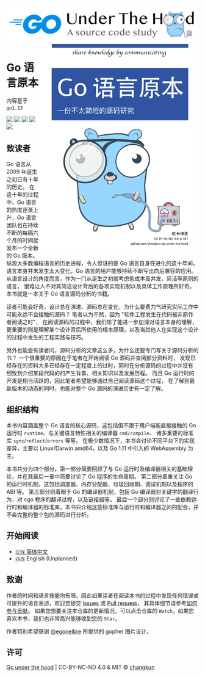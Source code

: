 <div align="center">
<img src="book/assets/header.png" alt="logo" />
</div>

<img src="book/assets/cover-cn.png" alt="logo" height="550" align="right" />

# Go 语言原本

内容基于 `go1.13`

![](https://img.shields.io/badge/lang-简体中文-red.svg?longCache=true&style=flat-square)
![](https://img.shields.io/github/license/changkun/go-under-the-hood.svg?style=flat-square)
![](https://img.shields.io/badge/license-CC%20BY--NC--ND%204.0-lightgrey.svg?style=flat-square)
[![](https://img.shields.io/badge/donate-PayPal-104098.svg?style=popout-square&logo=PayPal)](https://www.paypal.me/changkunde/4.99eur)
[![](https://img.shields.io/badge/chat-telegram-%232CA5E0.svg?logo=telegram&logoColor=white&style=flat-square)](https://t.me/joinchat/FEeulA4zgj2DsBbudBqMcQ)

## 致读者

Go 语言从 2009 年诞生之初已有十年的历史。
在这十年的过程中，Go 语言的热度逐渐上升，Go 语言团队也在持续不断的每隔六个月的时间就发布一个全新的 Go 版本。
纵观大多数编程语言的历史进程，令人惊讶的是 Go 语言自身在进化的这十年间，
语言本身并未发生太大变化，Go 语言的用户能够持续不断写出向后兼容的应用。
从语言设计的角度而言，作为一门从诞生之初就考虑低成本高并发、简洁等原则的语言，
很难让人不对其简洁设计背后的各项实现机制以及具体工作原理所好奇。
本书就是一本关于 Go 语言源码分析的书籍。

读者可能会好奇，设计总在演进、源码总在变化，为什么要费力气研究实际工作中可能永远不会接触的源码？
笔者以为不然，因为 "软件工程发生在代码被非原作者阅读之时"，
在阅读源码的过程中，我们除了能进一步加深对语言本身的理解，
更重要的则是理解某个设计背后所使用的根本原理，以及当其他人在实现这个设计的过程中发生的工程实践与技巧。

另外也能会有读者问，源码分析的文章这么多，为什么还要专门写关于源码分析的书？
一个很重要的原因在于笔者在开始阅读 Go 源码并查阅部分资料时，
发现已经存在的资料大多已经存在一定程度上的过时，同时在分析源码的过程中并没有
细致到介绍某段代码的的产生背景、相关知识以及发展历程。
而且 Go 运行时的开发是相当活跃的，因此笔者希望能够通过自己阅读源码这个过程，
在了解到最新版本的动态的同时，也能对整个 Go 源码的演进历史有一定了解。

## 组织结构

本书内容涵盖整个 Go 语言的核心源码，这包括但不限于用户端能直接接触的 Go 运行时 `runtime`、与关键语言特性相关的编译器 `cmd/compile`、
诸多重要的标准库 `sync`/`reflect`/`errors` 等等。
在极少数情况下，本书会讨论不同平台下的实现差异，主要以 Linux/Darwin amd64，以及 Go 1.11 中引入的 WebAssembly 为主。

本书共分为四个部分，第一部分简要回顾了与 Go 运行时及编译器相关的基础理论，并在其最后一章中简要讨论了 Go 程序的生命周期。
第二部分着重关注 Go 的运行时机制，这包括调度器、内存分配器、垃圾回收期、调试机制以及程序的 ABI 等。
第三部分则着眼于 Go 的编译器机制，包括 Go 编译器对关键字的翻译行为，对 cgo 程序的翻译过程，以及链接器等。
最后一个部分则讨论了一些依赖运行时和编译器的标准库，本书只介绍这些标准库与运行时和编译器之间的配合，并不会完整的整个包的源码进行分析。

## 开始阅读

- [🇨🇳 简体中文](./book/zh-cn/TOC.md)
- 🇬🇧 English (Unplanned)

## 致谢

作者的时间和语言技能均有限。因此如果读者在阅读本书的过程中发现任何错误或可提升的语言表述，欢迎您提交 [Issues](https://github.com/changkun/go-under-the-hood/issues/new/choose) 或 [Pull request](https://github.com/changkun/go-under-the-hood/pulls)，
其具体细节请参考[如何参与贡献](./CONTRIBUTING.md)。
如果您想要关注本仓库的更新情况，可以点击仓库的 `Watch`。如果您喜欢本书，我们也非常高兴能够收到您的 `Star`。

作者特别希望感谢 [@egonelbre](https://github.com/egonelbre/gophers) 所提供的 gopher 图片设计。

## 许可

[Go under the hood](https://github.com/changkun/go-under-the-hood) | CC-BY-NC-ND 4.0 & MIT &copy; [changkun](https://changkun.de)


